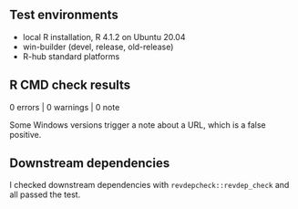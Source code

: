 

## Test environments
* local R installation, R 4.1.2 on Ubuntu 20.04
* win-builder (devel, release, old-release)
* R-hub standard platforms

## R CMD check results

0 errors | 0 warnings | 0 note

Some Windows versions trigger a note about a URL, which is a false positive. 

## Downstream dependencies

I checked downstream dependencies with `revdepcheck::revdep_check` and all passed the test.